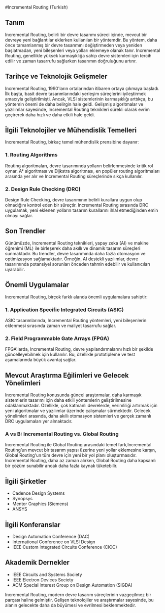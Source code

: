 #Incremental Routing (Turkish)

## Tanım
Incremental Routing, belirli bir devre tasarımı süreci içinde, mevcut bir devreye yeni bağlantılar eklerken kullanılan bir yöntemdir. Bu yöntem, daha önce tamamlanmış bir devre tasarımını değiştirmeden veya yeniden başlatmadan, yeni bileşenleri veya yolları eklemeye olanak tanır. Incremental Routing, genellikle yüksek karmaşıklığa sahip devre sistemleri için tercih edilir ve zaman tasarrufu sağlarken tasarımın doğruluğunu artırır.

## Tarihçe ve Teknolojik Gelişmeler
Incremental Routing, 1990'ların ortalarından itibaren ortaya çıkmaya başladı. İlk başta, basit devre tasarımlarındaki yerleşim süreçlerini iyileştirmek amacıyla geliştirilmişti. Ancak, VLSI sistemlerinin karmaşıklığı arttıkça, bu yöntemin önemi de daha belirgin hale geldi. Gelişmiş algoritmalar ve yazılımlar sayesinde, Incremental Routing teknikleri sürekli olarak evrim geçirerek daha hızlı ve daha etkili hale geldi.

## İlgili Teknolojiler ve Mühendislik Temelleri
Incremental Routing, birkaç temel mühendislik prensibine dayanır:

### 1. Routing Algorithms
Routing algoritmaları, devre tasarımında yolların belirlenmesinde kritik rol oynar. A* algoritması ve Dijkstra algoritması, en popüler routing algoritmaları arasında yer alır ve Incremental Routing süreçlerinde sıkça kullanılır.

### 2. Design Rule Checking (DRC)
Design Rule Checking, devre tasarımının belirli kurallara uygun olup olmadığını kontrol eden bir süreçtir. Incremental Routing sırasında DRC uygulamak, yeni eklenen yolların tasarım kurallarını ihlal etmediğinden emin olmayı sağlar.

## Son Trendler
Günümüzde, Incremental Routing teknikleri, yapay zeka (AI) ve makine öğrenimi (ML) ile birleşerek daha akıllı ve dinamik tasarım süreçleri sunmaktadır. Bu trendler, devre tasarımında daha fazla otomasyon ve optimizasyon sağlamaktadır. Örneğin, AI destekli yazılımlar, devre tasarımında potansiyel sorunları önceden tahmin edebilir ve kullanıcıları uyarabilir.

## Önemli Uygulamalar
Incremental Routing, birçok farklı alanda önemli uygulamalara sahiptir:

### 1. Application Specific Integrated Circuits (ASIC)
ASIC tasarımlarında, Incremental Routing yöntemleri, yeni bileşenlerin eklenmesi sırasında zaman ve maliyet tasarrufu sağlar.

### 2. Field Programmable Gate Arrays (FPGA)
FPGA'larda, Incremental Routing, devre yapılandırmalarını hızlı bir şekilde güncelleyebilmek için kullanılır. Bu, özellikle prototipleme ve test aşamalarında büyük avantaj sağlar.

## Mevcut Araştırma Eğilimleri ve Gelecek Yönelimleri
Incremental Routing konusunda güncel araştırmalar, daha karmaşık sistemlerin tasarımı için daha etkili yöntemlerin geliştirilmesine odaklanmaktadır. Özellikle, çok katmanlı devrelerde, verimliliği artırmak için yeni algoritmalar ve yazılımlar üzerinde çalışmalar sürmektedir. Gelecek yönelimleri arasında, daha akıllı otomasyon sistemleri ve gerçek zamanlı DRC uygulamaları yer almaktadır.

### A vs B: Incremental Routing vs. Global Routing
Incremental Routing ile Global Routing arasındaki temel fark,Incremental Routing’un mevcut bir tasarım yapısı üzerine yeni yollar eklemesine karşın, Global Routing'un tüm devre için yeni bir yol planı oluşturmasıdır. Incremental Routing, daha az zaman alırken, Global Routing daha kapsamlı bir çözüm sunabilir ancak daha fazla kaynak tüketebilir.

## İlgili Şirketler
- Cadence Design Systems
- Synopsys
- Mentor Graphics (Siemens)
- ANSYS

## İlgili Konferanslar
- Design Automation Conference (DAC)
- International Conference on VLSI Design
- IEEE Custom Integrated Circuits Conference (CICC)

## Akademik Dernekler
- IEEE Circuits and Systems Society
- IEEE Electron Devices Society
- ACM Special Interest Group on Design Automation (SIGDA)

Incremental Routing, modern devre tasarım süreçlerinin vazgeçilmez bir parçası haline gelmiştir. Gelişen teknolojiler ve araştırmalar sayesinde, bu alanın gelecekte daha da büyümesi ve evrilmesi beklenmektedir.